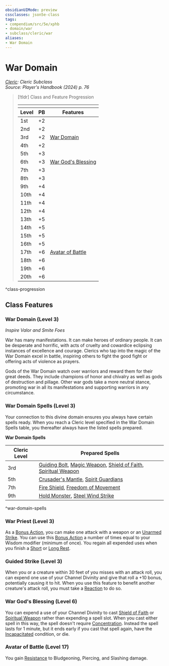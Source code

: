 ```yaml
---
obsidianUIMode: preview
cssclasses: json5e-class
tags:
- compendium/src/5e/xphb
- domain/war
- subclass/cleric/war
aliases:
- War Domain
---
```

# War Domain
*[Cleric](./cleric-xphb.md): Cleric Subclass*  
*Source: Player's Handbook (2024) p. 76*  

> [!tldr] Class and Feature Progression
> 
> <table class="class-progression">
> <thead>
> <tr><th colspan='3'></th></tr>
> <tr class="class-progression"><th class"level">Level</th><th class"pb">PB</th><th class"feature">Features</th></tr>
> </thead><tbody>
> <tr class="class-progression"><td class"level">1st</td><td class"pb">+2</td><td class"feature"></td></tr>
> <tr class="class-progression"><td class"level">2nd</td><td class"pb">+2</td><td class"feature"></td></tr>
> <tr class="class-progression"><td class"level">3rd</td><td class"pb">+2</td><td class"feature"><a href='#War Domain (Level 3)' class='internal-link'>War Domain</a></td></tr>
> <tr class="class-progression"><td class"level">4th</td><td class"pb">+2</td><td class"feature"></td></tr>
> <tr class="class-progression"><td class"level">5th</td><td class"pb">+3</td><td class"feature"></td></tr>
> <tr class="class-progression"><td class"level">6th</td><td class"pb">+3</td><td class"feature"><a href='#War God's Blessing (Level 6)' class='internal-link'>War God's Blessing</a></td></tr>
> <tr class="class-progression"><td class"level">7th</td><td class"pb">+3</td><td class"feature"></td></tr>
> <tr class="class-progression"><td class"level">8th</td><td class"pb">+3</td><td class"feature"></td></tr>
> <tr class="class-progression"><td class"level">9th</td><td class"pb">+4</td><td class"feature"></td></tr>
> <tr class="class-progression"><td class"level">10th</td><td class"pb">+4</td><td class"feature"></td></tr>
> <tr class="class-progression"><td class"level">11th</td><td class"pb">+4</td><td class"feature"></td></tr>
> <tr class="class-progression"><td class"level">12th</td><td class"pb">+4</td><td class"feature"></td></tr>
> <tr class="class-progression"><td class"level">13th</td><td class"pb">+5</td><td class"feature"></td></tr>
> <tr class="class-progression"><td class"level">14th</td><td class"pb">+5</td><td class"feature"></td></tr>
> <tr class="class-progression"><td class"level">15th</td><td class"pb">+5</td><td class"feature"></td></tr>
> <tr class="class-progression"><td class"level">16th</td><td class"pb">+5</td><td class"feature"></td></tr>
> <tr class="class-progression"><td class"level">17th</td><td class"pb">+6</td><td class"feature"><a href='#Avatar of Battle (Level 17)' class='internal-link'>Avatar of Battle</a></td></tr>
> <tr class="class-progression"><td class"level">18th</td><td class"pb">+6</td><td class"feature"></td></tr>
> <tr class="class-progression"><td class"level">19th</td><td class"pb">+6</td><td class"feature"></td></tr>
> <tr class="class-progression"><td class"level">20th</td><td class"pb">+6</td><td class"feature"></td></tr>
> </tbody></table>

^class-progression


## Class Features

### War Domain (Level 3)

*Inspire Valor and Smite Foes*

War has many manifestations. It can make heroes of ordinary people. It can be desperate and horrific, with acts of cruelty and cowardice eclipsing instances of excellence and courage. Clerics who tap into the magic of the War Domain excel in battle, inspiring others to fight the good fight or offering acts of violence as prayers.

Gods of the War Domain watch over warriors and reward them for their great deeds. They include champions of honor and chivalry as well as gods of destruction and pillage. Other war gods take a more neutral stance, promoting war in all its manifestations and supporting warriors in any circumstance.

### War Domain Spells (Level 3)

Your connection to this divine domain ensures you always have certain spells ready. When you reach a Cleric level specified in the War Domain Spells table, you thereafter always have the listed spells prepared.

**War Domain Spells**

| Cleric Level | Prepared Spells |
|--------------|-----------------|
| 3rd | [Guiding Bolt](/3-Mechanics/CLI/spells/guiding-bolt-xphb.md), [Magic Weapon](/3-Mechanics/CLI/spells/magic-weapon-xphb.md), [Shield of Faith](/3-Mechanics/CLI/spells/shield-of-faith-xphb.md), [Spiritual Weapon](/3-Mechanics/CLI/spells/spiritual-weapon-xphb.md) |
| 5th | [Crusader's Mantle](/3-Mechanics/CLI/spells/crusaders-mantle-xphb.md), [Spirit Guardians](/3-Mechanics/CLI/spells/spirit-guardians-xphb.md) |
| 7th | [Fire Shield](/3-Mechanics/CLI/spells/fire-shield-xphb.md), [Freedom of Movement](/3-Mechanics/CLI/spells/freedom-of-movement-xphb.md) |
| 9th | [Hold Monster](/3-Mechanics/CLI/spells/hold-monster-xphb.md), [Steel Wind Strike](/3-Mechanics/CLI/spells/steel-wind-strike-xphb.md) |
^war-domain-spells

### War Priest (Level 3)

As a [Bonus Action](/3-Mechanics/CLI/variant-rules/bonus-action-xphb.md), you can make one attack with a weapon or an [Unarmed Strike](/3-Mechanics/CLI/variant-rules/unarmed-strike-xphb.md). You can use this [Bonus Action](/3-Mechanics/CLI/variant-rules/bonus-action-xphb.md) a number of times equal to your Wisdom modifier (minimum of once). You regain all expended uses when you finish a [Short](/3-Mechanics/CLI/variant-rules/short-rest-xphb.md) or [Long Rest](/3-Mechanics/CLI/variant-rules/long-rest-xphb.md).

### Guided Strike (Level 3)

When you or a creature within 30 feet of you misses with an attack roll, you can expend one use of your Channel Divinity and give that roll a +10 bonus, potentially causing it to hit. When you use this feature to benefit another creature's attack roll, you must take a [Reaction](/3-Mechanics/CLI/variant-rules/reaction-xphb.md) to do so.

### War God's Blessing (Level 6)

You can expend a use of your Channel Divinity to cast [Shield of Faith](/3-Mechanics/CLI/spells/shield-of-faith-xphb.md) or [Spiritual Weapon](/3-Mechanics/CLI/spells/spiritual-weapon-xphb.md) rather than expending a spell slot. When you cast either spell in this way, the spell doesn't require [Concentration](conditions.md#Concentration). Instead the spell lasts for 1 minute, but it ends early if you cast that spell again, have the [Incapacitated](conditions.md#Incapacitated) condition, or die.

### Avatar of Battle (Level 17)

You gain [Resistance](/3-Mechanics/CLI/variant-rules/resistance-xphb.md) to Bludgeoning, Piercing, and Slashing damage.